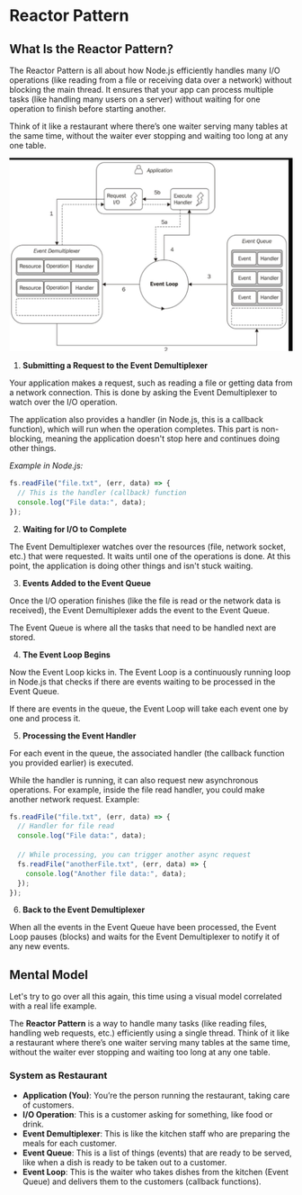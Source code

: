 # Reactor Pattern

## What Is the Reactor Pattern?

The Reactor Pattern is all about how Node.js efficiently handles many I/O operations (like reading from a file or receiving data over a network) without blocking the main thread. It ensures that your app can process multiple tasks (like handling many users on a server) without waiting for one operation to finish before starting another.

Think of it like a restaurant where there’s one waiter serving many tables at the same time, without the waiter ever stopping and waiting too long at any one table.

![alt text](image.png)

1. **Submitting a Request to the Event Demultiplexer**

Your application makes a request, such as reading a file or getting data from a network connection. This is done by asking the Event Demultiplexer to watch over the I/O operation.

The application also provides a handler (in Node.js, this is a callback function), which will run when the operation completes. This part is non-blocking, meaning the application doesn't stop here and continues doing other things.

_Example in Node.js:_

```js
fs.readFile("file.txt", (err, data) => {
  // This is the handler (callback) function
  console.log("File data:", data);
});
```

2. **Waiting for I/O to Complete**

The Event Demultiplexer watches over the resources (file, network socket, etc.) that were requested. It waits until one of the operations is done.
At this point, the application is doing other things and isn't stuck waiting.

3. **Events Added to the Event Queue**

Once the I/O operation finishes (like the file is read or the network data is received), the Event Demultiplexer adds the event to the Event Queue.

The Event Queue is where all the tasks that need to be handled next are stored.

4. **The Event Loop Begins**

Now the Event Loop kicks in. The Event Loop is a continuously running loop in Node.js that checks if there are events waiting to be processed in the Event Queue.

If there are events in the queue, the Event Loop will take each event one by one and process it.

5. **Processing the Event Handler**

For each event in the queue, the associated handler (the callback function you provided earlier) is executed.

While the handler is running, it can also request new asynchronous operations. For example, inside the file read handler, you could make another network request.
Example:

```js
fs.readFile("file.txt", (err, data) => {
  // Handler for file read
  console.log("File data:", data);

  // While processing, you can trigger another async request
  fs.readFile("anotherFile.txt", (err, data) => {
    console.log("Another file data:", data);
  });
});
```

6. **Back to the Event Demultiplexer**

When all the events in the Event Queue have been processed, the Event Loop pauses (blocks) and waits for the Event Demultiplexer to notify it of any new events.

## Mental Model

Let's try to go over all this again, this time using a visual model correlated with a real life example.

The **Reactor Pattern** is a way to handle many tasks (like reading files, handling web requests, etc.) efficiently using a single thread. Think of it like a restaurant where there’s one waiter serving many tables at the same time, without the waiter ever stopping and waiting too long at any one table.

### System as Restaurant

- **Application (You)**: You’re the person running the restaurant, taking care of customers.
- **I/O Operation**: This is a customer asking for something, like food or drink.
- **Event Demultiplexer**: This is like the kitchen staff who are preparing the meals for each customer.
- **Event Queue**: This is a list of things (events) that are ready to be served, like when a dish is ready to be taken out to a customer.
- **Event Loop**: This is the waiter who takes dishes from the kitchen (Event Queue) and delivers them to the customers (callback functions).
